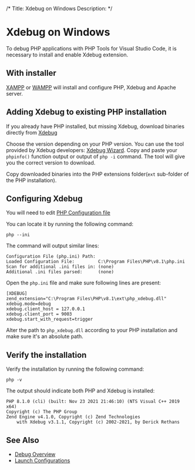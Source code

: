 /*
Title: Xdebug on Windows
Description:
*/

# Xdebug on Windows

To debug PHP applications with PHP Tools for Visual Studio Code, it is necessary to install and enable Xdebug extension.

## With installer

[XAMPP](https://www.apachefriends.org) or [WAMPP](https://www.wampserver.com) will install and configure PHP, Xdebug and Apache server. 

## Adding Xdebug to existing PHP installation

If you already have PHP installed, but missing Xdebug, download binaries directly from [Xdebug](https://xdebug.org/download#releases)

Choose the version depending on your PHP version. You can use the tool provided by Xdebug developers: [Xdebug Wizard](http://xdebug.org/wizard.php). Copy and paste your `phpinfo()` function output or output of `php -i` command. The tool will give you the correct version to download.

Copy downloaded binaries into the PHP extensions folder(`ext` sub-folder of the PHP installation).

## Configuring Xdebug

You will need to edit [PHP Configuration file](http://php.net/manual/en/configuration.file.php)

You can locate it by running the following command:

```
php --ini
```

The command will output similar lines:
```
Configuration File (php.ini) Path:
Loaded Configuration File:         C:\Program Files\PHP\v8.1\php.ini
Scan for additional .ini files in: (none)
Additional .ini files parsed:      (none)
```

Open the `php.ini` file and make sure following lines are present:

```
[XDEBUG]
zend_extension="C:\Program Files\PHP\v8.1\ext\php_xdebug.dll"
xdebug.mode=debug
xdebug.client_host = 127.0.0.1
xdebug.client_port = 9003
xdebug.start_with_request=trigger
```

Alter the path to `php_xdebug.dll` according to your PHP installation and make sure it's an absolute path.

## Verify the installation

Verify the installation by running the following command:

```
php -v
```

The output should indicate both PHP and Xdebug is installed:

```
PHP 8.1.0 (cli) (built: Nov 23 2021 21:46:10) (NTS Visual C++ 2019 x64)
Copyright (c) The PHP Group
Zend Engine v4.1.0, Copyright (c) Zend Technologies
    with Xdebug v3.1.1, Copyright (c) 2002-2021, by Derick Rethans
```

## See Also

- [Debug Overview](.)
- [Launch Configurations](launch-json)

